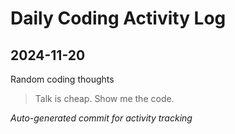 # Daily Coding Activity Log

## 2024-11-20

Random coding thoughts

> Talk is cheap. Show me the code.

*Auto-generated commit for activity tracking*
